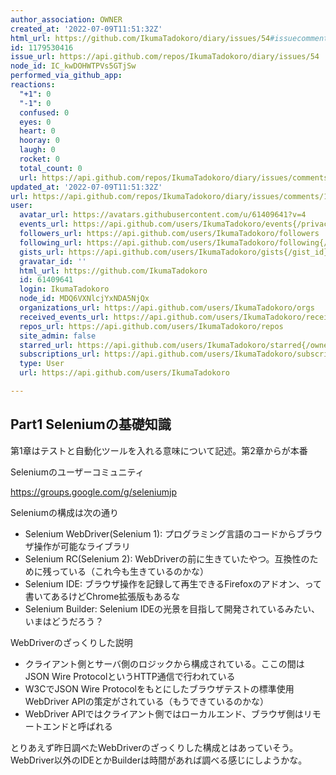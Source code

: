 ```yaml
---
author_association: OWNER
created_at: '2022-07-09T11:51:32Z'
html_url: https://github.com/IkumaTadokoro/diary/issues/54#issuecomment-1179530416
id: 1179530416
issue_url: https://api.github.com/repos/IkumaTadokoro/diary/issues/54
node_id: IC_kwDOHWTPVs5GTjSw
performed_via_github_app: 
reactions:
  "+1": 0
  "-1": 0
  confused: 0
  eyes: 0
  heart: 0
  hooray: 0
  laugh: 0
  rocket: 0
  total_count: 0
  url: https://api.github.com/repos/IkumaTadokoro/diary/issues/comments/1179530416/reactions
updated_at: '2022-07-09T11:51:32Z'
url: https://api.github.com/repos/IkumaTadokoro/diary/issues/comments/1179530416
user:
  avatar_url: https://avatars.githubusercontent.com/u/61409641?v=4
  events_url: https://api.github.com/users/IkumaTadokoro/events{/privacy}
  followers_url: https://api.github.com/users/IkumaTadokoro/followers
  following_url: https://api.github.com/users/IkumaTadokoro/following{/other_user}
  gists_url: https://api.github.com/users/IkumaTadokoro/gists{/gist_id}
  gravatar_id: ''
  html_url: https://github.com/IkumaTadokoro
  id: 61409641
  login: IkumaTadokoro
  node_id: MDQ6VXNlcjYxNDA5NjQx
  organizations_url: https://api.github.com/users/IkumaTadokoro/orgs
  received_events_url: https://api.github.com/users/IkumaTadokoro/received_events
  repos_url: https://api.github.com/users/IkumaTadokoro/repos
  site_admin: false
  starred_url: https://api.github.com/users/IkumaTadokoro/starred{/owner}{/repo}
  subscriptions_url: https://api.github.com/users/IkumaTadokoro/subscriptions
  type: User
  url: https://api.github.com/users/IkumaTadokoro

---
```

## Part1 Seleniumの基礎知識

第1章はテストと自動化ツールを入れる意味について記述。第2章からが本番

Seleniumのユーザーコミュニティ

https://groups.google.com/g/seleniumjp

Seleniumの構成は次の通り

- Selenium WebDriver(Selenium 1): プログラミング言語のコードからブラウザ操作が可能なライブラリ
- Selenium RC(Selenium 2): WebDriverの前に生きていたやつ。互換性のために残っている（これ今も生きているのかな）
- Selenium IDE: ブラウザ操作を記録して再生できるFirefoxのアドオン、って書いてあるけどChrome拡張版もあるな
- Selenium Builder: Selenium IDEの光景を目指して開発されているみたい、いまはどうだろう？

WebDriverのざっくりした説明
- クライアント側とサーバ側のロジックから構成されている。ここの間はJSON Wire ProtocolというHTTP通信で行われている
- W3CでJSON Wire Protocolをもとにしたブラウザテストの標準使用WebDriver APIの策定がされている（もうできているのかな）
- WebDriver APIではクライアント側ではローカルエンド、ブラウザ側はリモートエンドと呼ばれる

とりあえず昨日調べたWebDriverのざっくりした構成とはあっていそう。
WebDriver以外のIDEとかBuilderは時間があれば調べる感じにしようかな。
